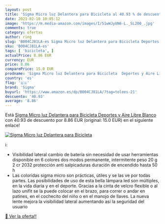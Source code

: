 ```yaml
---
layout: post
title: 'Sigma Micro luz Delantera para Bicicleta al 40.93 % de descuento'
date: 2021-02-10 10:05:12
image: 'https://m.media-amazon.com/images/I/51wWJyUN6-L._SL200_.jpg'
comments: true
category: ofertas
author: ring
slug: 'B004CJ81LA-es Sigma Micro luz Delantera para Bicicleta Deportes y Aire...'
sku: 'B004CJ81LA-es'
tags: [ 'bicicleta', ]
actualPrice: 8.86 EUR
currency: EUR
price: 8.86
comparePrice: 15.0 EUR
prodname: 'Sigma Micro luz Delantera para Bicicleta  Deportes y Aire Libre  Blanco'
country: 'es'
flag: '🇪🇸'
brand: 'Sigma'
buyurl: 'https://www.amazon.es/dp/B004CJ81LA/?tag=tolees-21'
descuento: '40.93'
average: '8.86'
---
```


Está [Sigma Micro luz Delantera para Bicicleta  Deportes y Aire Libre  Blanco](https://www.amazon.es/dp/B004CJ81LA/?tag=tolees-21) con 40.93 de descuento por 8.86 EUR (original: 15.0 EUR) en el siguiente enlace!

[![Sigma Micro luz Delantera para Bicicleta](https://m.media-amazon.com/images/I/51wWJyUN6-L._SL200_.jpg)](https://www.amazon.es/dp/B004CJ81LA/?tag=tolees-21)

ℹ️:

- Visibilidad lateral cambio de batería sin necesidad de usar herramientas disponible en 6 colores dos modos permanente, intermitente peso 20 g 2 cr 2032 protección anti salpicaduras duración de encendido hasta 50 h
- Las coloridas sigma micro son prácticas, útiles y se las ve por todas partes. Las posibilidades de uso de esta bella lámpara led son múltiples, en la vida diaria y en el deporte. Gracias a la cinta de velcro flexible o al lazo unifit se la puede colocar en el brazo, para correr o andar en patines, en el cochecito del niño o en el manojo de llaves. La nueva lente mejora la visibilidad lateral aumentando así la seguridad del usuario

[🛒 Ver la oferta!!](https://www.amazon.es/dp/B004CJ81LA/?tag=tolees-21)
